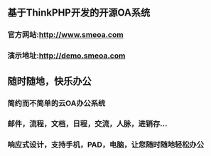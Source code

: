 <h2>基于ThinkPHP开发的开源OA系统</h2>
<h3>官方网站:<a href='http://www.smeoa.com'>http://www.smeoa.com</a></h3>
<h3>演示地址:<a href='http://demo.smeoa.com'>http://demo.smeoa.com</a></h3>
<b>
<h2>随时随地，快乐办公</h2>

<h3>简约而不简单的云OA办公系统</h3>

<h3>邮件，流程，文档，日程，交流，人脉，进销存... </h3>

<h3>响应式设计，支持手机，PAD，电脑，让您随时随地轻松办公</h3>